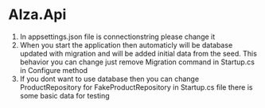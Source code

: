 # Alza.Api
1) In appsettings.json file is connectionstring please change it
2) When you start the application then automaticly will be database updated with migration and will be added initial data from the seed.
This behavior you can change just remove Migration command in Startup.cs in Configure method
3) If you dont want to use database then you can change ProductRepository for FakeProductRepository in Startup.cs file
  there is some basic data for testing


